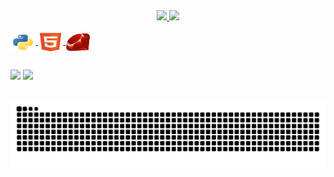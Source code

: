 <div align="center">
  <a href="https://github.com/JSeno">
  <img height="180em" src="https://github-readme-stats.vercel.app/api?username=JSeno&show_icons=true&theme=great-gatsby&include_all_commits=true&count_private=true"/>
  <img height="180em" src="https://github-readme-stats.vercel.app/api/top-langs/?username=JSeno&layout=compact&langs_count=7&theme=great-gatsby"/>
</div>
<div style="display: inline_block"><br>
  <img align="center" alt="JSeno-Python" height="30" width="40" src="https://raw.githubusercontent.com/devicons/devicon/master/icons/python/python-original.svg">
  <img align="center" alt="JSeno-HTML" height="30" width="40" src="https://raw.githubusercontent.com/devicons/devicon/master/icons/html5/html5-original.svg">
  <img align="center" alt="JSeno-HTML" height="30" width="40" src="https://raw.githubusercontent.com/devicons/devicon/master/icons/ruby/ruby-original.svg">
  </div>
  
  ##
 
<div> 
  <a href = "mailto:jeffersonseno@gmail.com"><img src="https://img.shields.io/badge/-Gmail-%23333?style=for-the-badge&logo=gmail&logoColor=white" target="_blank"></a>
  <a href="https://www.linkedin.com/in/jefferson-luiz-seno-559936ba" target="_blank"><img src="https://img.shields.io/badge/-LinkedIn-%230077B5?style=for-the-badge&logo=linkedin&logoColor=white" target="_blank"></a> 
 </div>
  
  ##
  
![Snake animation](https://github.com/jseno/jseno/blob/output/github-contribution-grid-snake.svg)

